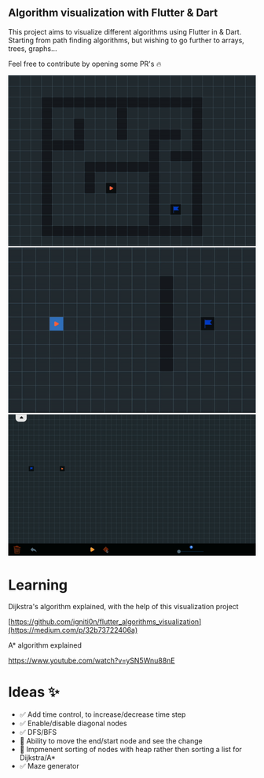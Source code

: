 ## Algorithm visualization with Flutter & Dart 

This project aims to visualize different algorithms using Flutter in & Dart. Starting from path finding algorithms, but wishing to go further to arrays, trees, graphs... 

Feel free to contribute by opening some PR's :fire:

![](https://github.com/igniti0n/flutter_algorithms_visualization/blob/main/assets/dijkstra.gif)
![](https://github.com/igniti0n/flutter_algorithms_visualization/blob/main/assets/a_star.gif)
![](https://github.com/igniti0n/flutter_algorithms_visualization/blob/main/assets/maze.gif)

# Learning

Dijkstra's algorithm explained, with the help of this visualization project 

[https://github.com/igniti0n/flutter_algorithms_visualization](https://medium.com/p/32b73722406a)

A* algorithm explained

https://www.youtube.com/watch?v=ySN5Wnu88nE

# Ideas :sparkles:

- :white_check_mark: Add time control, to increase/decrease time step
- :white_check_mark: Enable/disable diagonal nodes
- :white_check_mark: DFS/BFS
- :white_square_button: Ability to move the end/start node and see the change
- :white_square_button: Impmenent sorting of nodes with heap rather then sorting a list for Dijkstra/A*
- :white_check_mark: Maze generator


